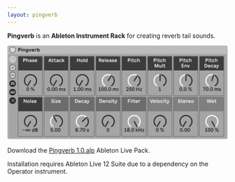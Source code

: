 ```yaml
---
layout: pingverb
---
```


  <p>
    <strong>Pingverb</strong> is an
    <strong>Ableton Instrument Rack</strong> for creating reverb tail
    sounds.
  </p>
  <img
    id="pingverb"
    src="pingverb-screenshot.webp"
    alt="A screenshot of the Pingverb Ableton Instrument Rack"
  />
  <p>
    Download the <a href="Pingverb 1.0.alp">Pingverb 1.0.alp</a> Ableton
    Live Pack.
  </p>
  <p>
    Installation requires Ableton Live 12 Suite due to a dependency on the
    Operator instrument.
  </p>

